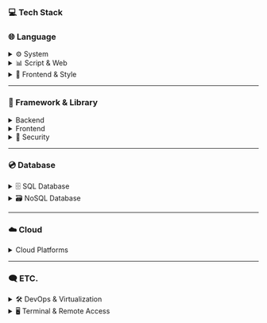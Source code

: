 ### 💻 Tech Stack


### 🌐 Language

<details><summary> ⚙️ System</summary>

![C](https://img.shields.io/badge/C-00599C?style=flat&logo=c&logoColor=white)
![Java](https://img.shields.io/badge/Java-007396?style=flat&logo=java&logoColor=white)

</details>

<details><summary> 📊 Script & Web </summary>

![Java](https://img.shields.io/badge/Java-007396?style=flat&logo=java&logoColor=white)
![Python](https://img.shields.io/badge/Python-3776AB?style=flat&logo=python&logoColor=white)
![Php](https://img.shields.io/badge/PHP-777BB3?style=flat&logo=php&logoColor=white)

</details>

<details><summary> 🎨 Frontend & Style </summary>

![HTML5](https://img.shields.io/badge/HTML5-E34F26?style=flat&logo=html5&logoColor=white)
![CSS3](https://img.shields.io/badge/CSS3-1572B6?style=flat&logo=css3&logoColor=white)
![JavaScript](https://img.shields.io/badge/JavaScript-F7DF1E?style=flat&logo=javascript&logoColor=black)

</details>

---

### 🧰 Framework & Library

<details><summary> Backend </summary>

![JSP](https://img.shields.io/badge/JSP-F7A400?style=flat)
![Spring](https://img.shields.io/badge/Spring-6DB33F?style=flat&logo=spring&logoColor=white)
![CakePHP](https://img.shields.io/badge/CakePHP-C92735?style=flat)

</details>
<details><summary> Frontend </summary>

![React](https://img.shields.io/badge/React-20232A?style=flat&logo=react&logoColor=white)
![Vue.js](https://img.shields.io/badge/Vue.js-42b883?style=flat&logo=vue.js&logoColor=white)

</details>
<details><summary> 🔐 Security </summary>

![OpenSSL](https://img.shields.io/badge/OpenSSL-3F704D?style=flat)

</details>

---

### 💿 Database

<details><summary>🗄️ SQL Database</summary>

![OracleDB](https://img.shields.io/badge/OracleDB-orange?style=flat&logo=oracle&logoColor=white)
![H2](https://img.shields.io/badge/H2-1F5DAA?style=flat)
![PostgreSQL](https://img.shields.io/badge/PostgreSQL-darkblue?style=flat&logo=postgresql&logoColor=white)
![MySQL](https://img.shields.io/badge/MySQL-blue?style=flat&logo=mysql&logoColor=white)

</details>

<details><summary>🗃️ NoSQL Database</summary>

![MongoDB](https://img.shields.io/badge/MongoDB-47A248?style=flat&logo=mongodb&logoColor=white)
![Firebase](https://img.shields.io/badge/Firebase-FFC400?style=flat&logo=firebase&logoColor=black)

</details>

---

### ☁️ Cloud

<details><summary> Cloud Platforms </summary>

![AWS](https://img.shields.io/badge/AWS-252F3E?style=flat&logo=amazonaws&logoColor=white)
![Microsoft Azure](https://img.shields.io/badge/Microsoft_Azure-0078D4?style=flat&logo=microsoftazure&logoColor=white)
![Google Cloud](https://img.shields.io/badge/Google_Cloud-4285F4?style=flat&logo=googlecloud&logoColor=white)
![Oracle Cloud](https://img.shields.io/badge/Oracle_Cloud-FF0000?style=flat&logo=oracle&logoColor=white)

</details>

---

### 🗨️ ETC.

<details><summary>🛠️ DevOps & Virtualization</summary>

![VirtualBox](https://img.shields.io/badge/VirtualBox-183A61?style=flat&logo=virtualbox&logoColor=white)
![Docker](https://img.shields.io/badge/Docker-2496ED?style=flat&logo=docker&logoColor=white)
![Kubernetes](https://img.shields.io/badge/Kubernetes-326CE5?style=flat&logo=kubernetes&logoColor=white)

</details>

<details><summary>🖥️ Terminal & Remote Access</summary>

![MobaXterm](https://img.shields.io/badge/MobaXterm-1E90FF?style=flat)

</details>

